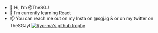 - 👋 Hi, I’m @TheSGJ
- 🌱 I’m currently learning React
- 📫 You can reach me out on my Insta on @sgj.ig & or on my twitter on TheSGJyt
[![Ryo-ma's github trophy](https://github-profile-trophy.vercel.app/?username=TheSGJ&row=1)](https://github.com/ryo-ma/github-profile-trophy)
<!---
TheSGJ/TheSGJ is a ✨ special ✨ repository because its `README.md` (this file) appears on your GitHub profile.
You can click the Preview link to take a look at your changes.
--->
